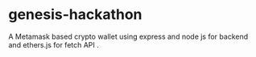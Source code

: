 # genesis-hackathon
A Metamask based crypto wallet using express and node js for backend and ethers.js for fetch API .
